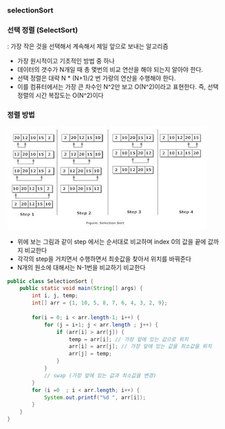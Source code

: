 ### selectionSort

### 선택 정렬 (SelectSort)
: 가장 작은 것을 선택해서 계속해서 제일 앞으로 보내는 알고리즘 
- 가장 원시적이고 기초적인 방법 중 하나 
- 데이터의 갯수가 N개일 때 총 몇번의 비교 연산을 해야 되는지 알아야 한다.
- 선택 정렬은 대략 N * (N+1)/2 번 가량의 연산을 수행해야 한다. 
- 이를 컴퓨터에서는 가장 큰 차수인 N^2만 보고 O(N^2)이라고 표현한다. 즉, 선택 정렬의 시간 복잡도는 O(N^2)이다 

### 정렬 방법
![selectionSort](../../img/algorithm/selectionSort.png) <br>
- 위에 보는 그림과 같이 step 에서는 순서대로 비교하며 index 0의 값을 끝에 값까지 비교한다
- 각각의 step을 거치면서 수행하면서 최솟값을 찾아서 위치를 바꿔준다 
- N개의 원소에 대해서는 N-1번을 비교하기 비교한다 

```java
public class SelectionSort {
	public static void main(String[] args) {
		int i, j, temp;
		int[] arr = {1, 10, 5, 8, 7, 6, 4, 3, 2, 9};
		
		for(i = 0; i < arr.length-1; i++) {
			for (j = i+1; j < arr.length ; j++) {
				if (arr[i] > arr[j]) {
					temp = arr[i]; // 가장 앞에 있는 값으로 위치
					arr[i] = arr[j]; // 가장 앞에 있는 값을 최소값을 위치
					arr[j] = temp;
				}
			}
			// swap (가장 앞에 있는 값과 최소값을 변경)
		}
		for (i =0  ; i < arr.length; i++) {
			System.out.printf("%d ", arr[i]);
		}
	}
}
```

